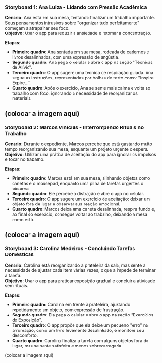 ### **Storyboard 1: Ana Luiza - Lidando com Pressão Acadêmica**  
**Cenário**: Ana está em sua mesa, tentando finalizar um trabalho importante. Seus pensamentos intrusivos sobre "organizar tudo perfeitamente" começam a atrapalhar seu foco.  
**Objetivo**: Usar o app para reduzir a ansiedade e retomar a concentração.

**Etapas**:  
- **Primeiro quadro**: Ana sentada em sua mesa, rodeada de cadernos e livros desalinhados, com uma expressão de angústia.  
- **Segundo quadro**: Ana pega o celular e abre o app na seção "Técnicas de Alívio".  
- **Terceiro quadro**: O app sugere uma técnica de respiração guiada. Ana segue as instruções, representadas por bolhas de texto como: "Inspire... Expire...".  
- **Quarto quadro**: Após o exercício, Ana se sente mais calma e volta ao trabalho com foco, ignorando a necessidade de reorganizar os materiais.


(colocar a imagem aqui)
---

### **Storyboard 2: Marcos Vinícius - Interrompendo Rituais no Trabalho**  
**Cenário**: Durante o expediente, Marcos percebe que está gastando muito tempo reorganizando sua mesa, enquanto um projeto urgente o espera.  
**Objetivo**: Utilizar uma prática de aceitação do app para ignorar os impulsos e focar no trabalho.

**Etapas**:  
- **Primeiro quadro**: Marcos está em sua mesa, alinhando objetos como canetas e o mousepad, enquanto uma pilha de tarefas urgentes o observa.  
- **Segundo quadro**: Ele percebe a distração e abre o app no celular.  
- **Terceiro quadro**: O app sugere um exercício de aceitação: deixar um objeto fora de lugar e observar sua reação emocional.  
- **Quarto quadro**: Marcos deixa uma caneta desalinhada, respira fundo e, ao final do exercício, consegue voltar ao trabalho, deixando a mesa como está.


(colocar a imagem aqui)
---

### **Storyboard 3: Carolina Medeiros - Concluindo Tarefas Domésticas**  
**Cenário**: Carolina está reorganizando a prateleira da sala, mas sente a necessidade de ajustar cada item várias vezes, o que a impede de terminar a tarefa.  
**Objetivo**: Usar o app para praticar exposição gradual e concluir a atividade sem rituais.

**Etapas**:  
- **Primeiro quadro**: Carolina em frente à prateleira, ajustando repetidamente um objeto, com expressão de frustração.  
- **Segundo quadro**: Ela pega o celular e abre o app na seção "Exercícios de Exposição".  
- **Terceiro quadro**: O app propõe que ela deixe um pequeno "erro" na arrumação, como um livro levemente desalinhado, e monitore seu desconforto.  
- **Quarto quadro**: Carolina finaliza a tarefa com alguns objetos fora do lugar, mas se sente satisfeita e menos sobrecarregada.

(colocar a imagem aqui)

